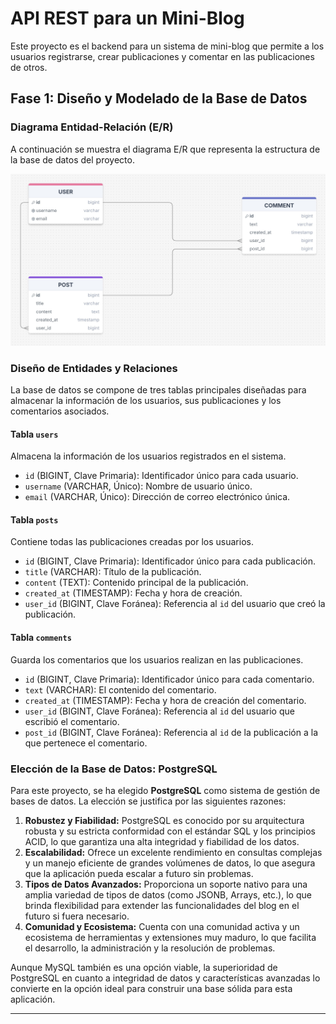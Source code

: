# API REST para un Mini-Blog

Este proyecto es el backend para un sistema de mini-blog que permite a los usuarios registrarse, crear publicaciones y comentar en las publicaciones de otros.

## Fase 1: Diseño y Modelado de la Base de Datos

### Diagrama Entidad-Relación (E/R)

A continuación se muestra el diagrama E/R que representa la estructura de la base de datos del proyecto.

![Diagrama E/R](docs/Diagrama.jpg)

### Diseño de Entidades y Relaciones

La base de datos se compone de tres tablas principales diseñadas para almacenar la información de los usuarios, sus publicaciones y los comentarios asociados.

#### **Tabla `users`**
Almacena la información de los usuarios registrados en el sistema.
-   `id` (BIGINT, Clave Primaria): Identificador único para cada usuario.
-   `username` (VARCHAR, Único): Nombre de usuario único.
-   `email` (VARCHAR, Único): Dirección de correo electrónico única.

#### **Tabla `posts`**
Contiene todas las publicaciones creadas por los usuarios.
-   `id` (BIGINT, Clave Primaria): Identificador único para cada publicación.
-   `title` (VARCHAR): Título de la publicación.
-   `content` (TEXT): Contenido principal de la publicación.
-   `created_at` (TIMESTAMP): Fecha y hora de creación.
-   `user_id` (BIGINT, Clave Foránea): Referencia al `id` del usuario que creó la publicación.

#### **Tabla `comments`**
Guarda los comentarios que los usuarios realizan en las publicaciones.
-   `id` (BIGINT, Clave Primaria): Identificador único para cada comentario.
-   `text` (VARCHAR): El contenido del comentario.
-   `created_at` (TIMESTAMP): Fecha y hora de creación del comentario.
-   `user_id` (BIGINT, Clave Foránea): Referencia al `id` del usuario que escribió el comentario.
-   `post_id` (BIGINT, Clave Foránea): Referencia al `id` de la publicación a la que pertenece el comentario.

### Elección de la Base de Datos: PostgreSQL

Para este proyecto, se ha elegido **PostgreSQL** como sistema de gestión de bases de datos. La elección se justifica por las siguientes razones:

1.  **Robustez y Fiabilidad:** PostgreSQL es conocido por su arquitectura robusta y su estricta conformidad con el estándar SQL y los principios ACID, lo que garantiza una alta integridad y fiabilidad de los datos.
2.  **Escalabilidad:** Ofrece un excelente rendimiento en consultas complejas y un manejo eficiente de grandes volúmenes de datos, lo que asegura que la aplicación pueda escalar a futuro sin problemas.
3.  **Tipos de Datos Avanzados:** Proporciona un soporte nativo para una amplia variedad de tipos de datos (como JSONB, Arrays, etc.), lo que brinda flexibilidad para extender las funcionalidades del blog en el futuro si fuera necesario.
4.  **Comunidad y Ecosistema:** Cuenta con una comunidad activa y un ecosistema de herramientas y extensiones muy maduro, lo que facilita el desarrollo, la administración y la resolución de problemas.

Aunque MySQL también es una opción viable, la superioridad de PostgreSQL en cuanto a integridad de datos y características avanzadas lo convierte en la opción ideal para construir una base sólida para esta aplicación.

---